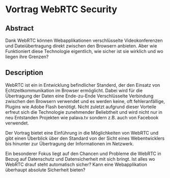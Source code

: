 # Vortrag WebRTC Security

## Abstract

Dank WebRTC können Webapplikationen verschlüsselte Videokonferenzen und
Dateiübertragung direkt zwischen den Browsern anbieten. Aber wie Funktioniert
diese Technologie eigentlich, wie sicher ist sie wirklich und wo liegen ihre
Grenzen?

## Description

WebRTC ist ein in Entwicklung befindlicher Standerd, der den Einsatz von
Echtzeitkommunikation im Browser ermöglicht.  Dabei wird für die Übertragung
der Daten eine Ende-zu-Ende Verschlüsselte Verbindung zwischen den Browsern
verwendet und es werden keine, oft fehleranfällige, Plugins wie Adobe Flash
benötigt. Nicht zuletzt aufgrund dieser Vorteile erfreut sich die Technologie
zunehmender Beliebtheit und wird nicht nur in neu Entstanden Projekten wie
palava.tv sondern z.B. auch von Facebook verwendet.

Der Vortrag bietet eine Einführung in die Möglichkeiten von WebRTC und gibt
einen Überblick über den Standard von der Sicht eines Webentwicklers bis
hinunter zur Übertragung der Informationen im Netzwerk.

Ein besonderer Fokus liegt auf den Chancen und Probleme die WebRTC in Bezug auf
Datenschutz und Datensicherheit mit sich bringt. Ist alles wo WebRTC drauf
steht automatisch sicher? Kann eine Webapplikation überhaupt absolute
Sicherheit bieten?
